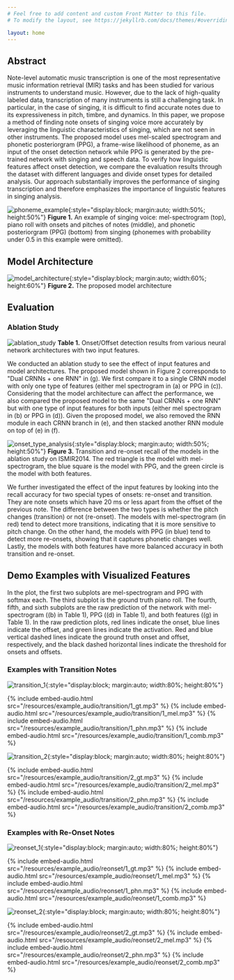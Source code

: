 ```yaml
---
# Feel free to add content and custom Front Matter to this file.
# To modify the layout, see https://jekyllrb.com/docs/themes/#overriding-theme-defaults

layout: home
---
```


## Abstract

Note-level automatic music transcription is one of the most representative music information retrieval (MIR) tasks and has been studied for various instruments to understand music. However, due to the lack of high-quality labeled data, transcription of many instruments is still a challenging task. In particular, in the case of singing, it is difficult to find accurate notes due to its expressiveness in pitch, timbre, and dynamics. In this paper, we propose a method of finding note onsets of singing voice more accurately by leveraging the linguistic characteristics of singing, which are not seen in other instruments. The proposed model uses mel-scaled spectrogram and phonetic posteriorgram (PPG), a frame-wise likelihood of phoneme, as an input of the onset detection network while PPG is generated by the pre-trained network with singing and speech data. To verify how linguistic features affect onset detection, we compare the evaluation results through the dataset with different languages and divide onset types for detailed analysis. Our approach substantially improves the performance of singing transcription and therefore emphasizes the importance of linguistic features in singing analysis.

![phoneme_example](resources/phoneme_example.png){:style="display:block; margin:auto; width:50%; height:50%"}
**Figure 1.** An example of singing voice: mel-spectrogram (top), piano roll with onsets and pitches of notes (middle), and phonetic posteriorgram (PPG) (bottom) from singing (phonemes with probability under 0.5 in this example were omitted).

## Model Architecture

![model_architecture](resources/model_architecture.png){:style="display:block; margin:auto; width:60%; height:60%"}
**Figure 2.** The proposed model architecture

## Evaluation

### Ablation Study

![ablation_study](resources/ablation_study.png)
**Table 1.** Onset/Offset detection results from various neural network architectures with two input features.

We conducted an ablation study to see the effect of input features and model architectures. The proposed model shown in Figure 2 corresponds to "Dual CRNNs + one RNN" in (g). We first compare it to a single CRNN model with only one type of features (either mel spectrogram in (a) or PPG in (c)). Considering that the model architecture can affect the performance, we also compared the proposed model to the same "Dual CRNNs + one RNN" but with one type of input features for both inputs (either mel spectrogram in (b) or PPG in (d)). Given the proposed model, we also removed the RNN module in each CRNN branch in (e), and then stacked another RNN module on top of (e) in (f).

![onset_type_analysis](resources/onset_type_analysis.png){:style="display:block; margin:auto; width:50%; height:50%"}
**Figure 3.** Transition and re-onset recall of the models in the ablation study on ISMIR2014. The red triangle is the model with mel-spectrogram, the blue square is the model with PPG, and the green circle is the model with both features.

We further investigated the effect of the input features by looking into the recall accuracy for two special types of onsets: re-onset and transition. They are note onsets which have 20 ms or less apart from the offset of the previous note. The difference between the two types is whether the pitch changes (transition) or not (re-onset). The models with mel-spectrogram (in red) tend to detect more transitions, indicating that it is more sensitive to pitch change. On the other hand, the models with PPG (in blue) tend to detect more re-onsets, showing that it captures phonetic changes well. Lastly, the models with both features have more balanced accuracy in both transition and re-onset.

## Demo Examples with Visualized Features

In the plot, the first two subplots are mel-spectrogram and PPG with softmax each. The third subplot is the ground truth piano roll. The fourth, fifth, and sixth subplots are the raw prediction of the network with mel-spectrogram ((b) in Table 1), PPG ((d) in Table 1), and both features ((g) in Table 1). In the raw prediction plots, red lines indicate the onset, blue lines indicate the offset, and green lines indicate the activation. Red and blue vertical dashed lines indicate the ground truth onset and offset, respectively, and the black dashed horizontal lines indicate the threshold for onsets and offsets.

### Examples with Transition Notes

![transition_1](resources/example_plot/transition/1.png){:style="display:block; margin:auto; width:80%; height:80%"}

{% include embed-audio.html src="/resources/example_audio/transition/1_gt.mp3" %}
{% include embed-audio.html src="/resources/example_audio/transition/1_mel.mp3" %}
{% include embed-audio.html src="/resources/example_audio/transition/1_phn.mp3" %}
{% include embed-audio.html src="/resources/example_audio/transition/1_comb.mp3" %}

![transition_2](resources/example_plot/transition/2.png){:style="display:block; margin:auto; width:80%; height:80%"}

{% include embed-audio.html src="/resources/example_audio/transition/2_gt.mp3" %}
{% include embed-audio.html src="/resources/example_audio/transition/2_mel.mp3" %}
{% include embed-audio.html src="/resources/example_audio/transition/2_phn.mp3" %}
{% include embed-audio.html src="/resources/example_audio/transition/2_comb.mp3" %}

### Examples with Re-Onset Notes

![reonset_1](resources/example_plot/reonset/1.png){:style="display:block; margin:auto; width:80%; height:80%"}

{% include embed-audio.html src="/resources/example_audio/reonset/1_gt.mp3" %}
{% include embed-audio.html src="/resources/example_audio/reonset/1_mel.mp3" %}
{% include embed-audio.html src="/resources/example_audio/reonset/1_phn.mp3" %}
{% include embed-audio.html src="/resources/example_audio/reonset/1_comb.mp3" %}

![reonset_2](resources/example_plot/reonset/1.png){:style="display:block; margin:auto; width:80%; height:80%"}

{% include embed-audio.html src="/resources/example_audio/reonset/2_gt.mp3" %}
{% include embed-audio.html src="/resources/example_audio/reonset/2_mel.mp3" %}
{% include embed-audio.html src="/resources/example_audio/reonset/2_phn.mp3" %}
{% include embed-audio.html src="/resources/example_audio/reonset/2_comb.mp3" %}
